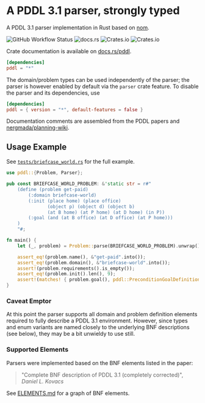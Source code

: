 # A PDDL 3.1 parser, strongly typed

A PDDL 3.1 parser implementation in Rust based on [nom](https://crates.io/crates/nom).

![GitHub Workflow Status](https://img.shields.io/github/actions/workflow/status/sunsided/pddl-rs/rust.yml)
![docs.rs](https://img.shields.io/docsrs/pddl)
![Crates.io](https://img.shields.io/crates/v/pddl)
![Crates.io](https://img.shields.io/crates/l/pddl)

Crate documentation is available on [docs.rs/pddl](https://docs.rs/pddl).

```toml
[dependencies]
pddl = "*"
```

The domain/problem types can be used independently of the parser; the parser
is however enabled by default via the `parser` crate feature.
To disable the parser and its dependencies, use

```toml
[dependencies]
pddl = { version = "*", default-features = false }
```

Documentation comments are assembled from the PDDL papers and [nergmada/planning-wiki](https://github.com/nergmada/planning-wiki).

## Usage Example

See [`tests/briefcase_world.rs`](tests/briefcase_world.rs) for the full example.

```rust
use pddl::{Problem, Parser};

pub const BRIEFCASE_WORLD_PROBLEM: &'static str = r#"
    (define (problem get-paid)
        (:domain briefcase-world)
        (:init (place home) (place office)
               (object p) (object d) (object b)
               (at B home) (at P home) (at D home) (in P))
        (:goal (and (at B office) (at D office) (at P home)))
    )
    "#;

fn main() {
    let (_, problem) = Problem::parse(BRIEFCASE_WORLD_PROBLEM).unwrap();

    assert_eq!(problem.name(), &"get-paid".into());
    assert_eq!(problem.domain(), &"briefcase-world".into());
    assert!(problem.requirements().is_empty());
    assert_eq!(problem.init().len(), 9);
    assert!(matches! { problem.goal(), pddl::PreconditionGoalDefinition::And(_) });
}
```

### Caveat Emptor

At this point the parser supports all domain and problem definition
elements required to fully describe a PDDL 3.1 environment.
However, since types and enum variants are named closely to the underlying
BNF descriptions (see below), they may be a bit unwieldy to use still.

### Supported Elements

Parsers were implemented based on the BNF elements listed in the paper:

> "Complete BNF description of PDDL 3.1 (completely corrected)",
> _Daniel L. Kovacs_

See [ELEMENTS.md](ELEMENTS.md) for a graph of BNF elements.
